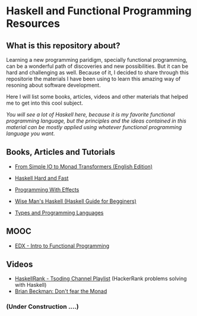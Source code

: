 # Haskell and Functional Programming Resources


## What is this repository about?

Learning a new programming paridigm, specially functional programming, can be a wonderful path of discoveries and new possibilities. But it can be hard and challenging as well. Because of it, I decided to share through this repositorie the materials I have been using to learn this amazing way of resoning about software development.

Here I will list some books, articles, videos and other materials that helped me to get into this cool subject.

*You will see a lot of Haskell here, because it is my favorite functional programming language, but the principles and the ideas contained in this material can be mostly applied using whatever functional programming language you want.*


## Books, Articles and Tutorials

- [From Simple IO to Monad Transformers (English Edition)](https://www.amazon.com.br/Simple-IO-Monad-Transformers-English-ebook/dp/B00KN6XZ1M)

- [Haskell Hard and Fast](https://www.schoolofhaskell.com/school/starting-with-haskell/haskell-fast-hard)

- [Programming With Effects](https://cseweb.ucsd.edu/classes/wi11/cse230/lectures/monads.html)

- [Wise Man's Haskell (Haskell Guide for Begginers)](https://andre.tips/wmh/)

- [Types and Programming Languages](https://www.amazon.com.br/Types-Programming-Languages-Press-English-ebook/dp/B00AJXZ5JE/ref=sr_1_2?__mk_pt_BR=%C3%85M%C3%85%C5%BD%C3%95%C3%91&dchild=1&keywords=types+andprogramming+languages&qid=1592892544&s=digital-text&sr=1-2-spell)

## MOOC

- [EDX - Intro to Functional Programming](edx.org/course/introduction-to-functional-programming)


## Videos

- [HaskellRank - Tsoding Channel Playlist](https://www.youtube.com/playlist?list=PLguYJK7ydFE4aS8fq4D6DqjF6qsysxTnx) (HackerRank problems solving with Haskell)
- [Brian Beckman: Don't fear the Monad](https://www.youtube.com/watch?v=ZhuHCtR3xq8)

### (Under Construction ....)
